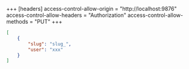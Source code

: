 +++
[headers]
access-control-allow-origin = "http://localhost:9876"
access-control-allow-headers = "Authorization"
access-control-allow-methods = "PUT"
+++

```json
[
	{
		"slug": "slug_",
		"user": "xxx"
	}
]
```
